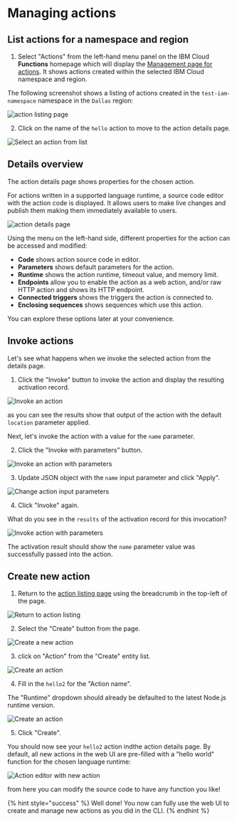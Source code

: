 # Managing actions

## List actions for a namespace and region

1. Select "Actions" from the left-hand menu panel on the IBM Cloud **Functions** homepage which will display the [Management page for actions](https://cloud.ibm.com/functions/actions). It shows actions created within the selected IBM Cloud namespace and region.

The following screenshot shows a listing of actions created in the `test-iam-namespace` namespace in the `Dallas` region:

![action listing page](images/101-ex5-action-list.png)

2. Click on the name of the `hello` action to move to the action details page.

![Select an action from list](images/101-ex5-action-list-select.png)

## Details overview

The action details page shows properties for the chosen action.

For actions written in a supported language runtime, a source code editor with the action code is displayed. It allows users to make live changes and publish them making them immediately available to users.

![action details page](images/101-ex5-action-details.png)

Using the menu on the left-hand side, different properties for the action can be accessed and modified:

* **Code** shows action source code in editor.
* **Parameters** shows default parameters for the action.
* **Runtime** shows the action runtime, timeout value, and memory limit.
* **Endpoints** allow you to enable the action as a web action, and/or raw HTTP action and shows its HTTP endpoint.
* **Connected triggers** shows the triggers the action is connected to.
* **Enclosing sequences** shows sequences which use this action.

You can explore these options later at your convenience.

## Invoke actions

Let's see what happens when we invoke the selected action from the details page.

1. Click the "Invoke" button to invoke the action and display the resulting activation record.

![Invoke an action](images/101-ex5-action-invoke.png)

as you can see the results show that output of the action with the default `location` parameter applied.

Next, let's invoke the action with a value for the `name` parameter.

2. Click the "Invoke with parameters" button.

![Invoke an action with parameters](images/101-ex5-action-invoke-with-params.png)

3. Update JSON object with the `name` input parameter and click "Apply".

![Change action input parameters](images/101-ex5-action-change-params.png)

4. Click "Invoke" again.

What do you see in the `results` of the activation record for this invocation?

![Invoke action with parameters](images/101-ex5-action-invoke-with-name-param.png)

The activation result should show the `name` parameter value was successfully passed into the action.

## Create new action

1. Return to the [action listing page](https://cloud.ibm.com/functions/actions) using the breadcrumb in the top-left of the page.

![Return to action listing](images/101-ex5-action-breadcrumb.png)

2. Select the "Create" button from the page.

![Create a new action](images/101-ex5-action-create.png)

3. click on "Action" from the "Create" entity list.

![Create an action](images/101-ex5-entity-create-action.png)

4. Fill in the `hello2` for the "Action name".

The "Runtime" dropdown should already be defaulted to the latest Node.js runtime version.

![Create an action](images/101-ex5-action-create-new.png)

5. Click "Create".

You should now see your `hello2` action indthe action details page. By default, all new actions in the web UI are pre-filled with a "hello world" function for the chosen language runtime:

![Action editor with new action](images/101-ex5-action-create-new-editor.png)

from here you can modify the source code to have any function you like!

{% hint style="success" %}
Well done! You now can fully use the web UI to create and manage new actions as you did in the CLI.
{% endhint %}
